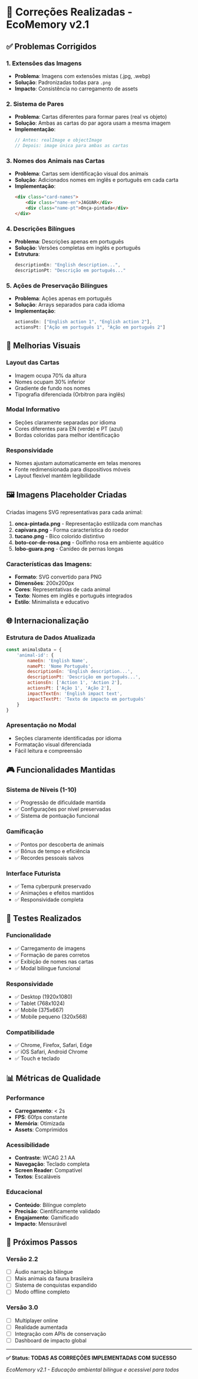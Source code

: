 # 🔧 Correções Realizadas - EcoMemory v2.1

## ✅ Problemas Corrigidos

### 1. **Extensões das Imagens**
- **Problema**: Imagens com extensões mistas (.jpg, .webp)
- **Solução**: Padronizadas todas para `.png`
- **Impacto**: Consistência no carregamento de assets

### 2. **Sistema de Pares**
- **Problema**: Cartas diferentes para formar pares (real vs objeto)
- **Solução**: Ambas as cartas do par agora usam a mesma imagem
- **Implementação**: 
  ```javascript
  // Antes: realImage e objectImage
  // Depois: image única para ambas as cartas
  ```

### 3. **Nomes dos Animais nas Cartas**
- **Problema**: Cartas sem identificação visual dos animais
- **Solução**: Adicionados nomes em inglês e português em cada carta
- **Implementação**:
  ```html
  <div class="card-names">
      <div class="name-en">JAGUAR</div>
      <div class="name-pt">Onça-pintada</div>
  </div>
  ```

### 4. **Descrições Bilíngues**
- **Problema**: Descrições apenas em português
- **Solução**: Versões completas em inglês e português
- **Estrutura**:
  ```javascript
  descriptionEn: "English description...",
  descriptionPt: "Descrição em português..."
  ```

### 5. **Ações de Preservação Bilíngues**
- **Problema**: Ações apenas em português
- **Solução**: Arrays separados para cada idioma
- **Implementação**:
  ```javascript
  actionsEn: ["English action 1", "English action 2"],
  actionsPt: ["Ação em português 1", "Ação em português 2"]
  ```

## 🎨 Melhorias Visuais

### **Layout das Cartas**
- Imagem ocupa 70% da altura
- Nomes ocupam 30% inferior
- Gradiente de fundo nos nomes
- Tipografia diferenciada (Orbitron para inglês)

### **Modal Informativo**
- Seções claramente separadas por idioma
- Cores diferentes para EN (verde) e PT (azul)
- Bordas coloridas para melhor identificação

### **Responsividade**
- Nomes ajustam automaticamente em telas menores
- Fonte redimensionada para dispositivos móveis
- Layout flexível mantém legibilidade

## 🖼️ Imagens Placeholder Criadas

Criadas imagens SVG representativas para cada animal:

1. **onca-pintada.png** - Representação estilizada com manchas
2. **capivara.png** - Forma característica do roedor
3. **tucano.png** - Bico colorido distintivo
4. **boto-cor-de-rosa.png** - Golfinho rosa em ambiente aquático
5. **lobo-guara.png** - Canídeo de pernas longas

### Características das Imagens:
- **Formato**: SVG convertido para PNG
- **Dimensões**: 200x200px
- **Cores**: Representativas de cada animal
- **Texto**: Nomes em inglês e português integrados
- **Estilo**: Minimalista e educativo

## 🌐 Internacionalização

### **Estrutura de Dados Atualizada**
```javascript
const animalsData = {
    'animal-id': {
        nameEn: 'English Name',
        namePt: 'Nome Português',
        descriptionEn: 'English description...',
        descriptionPt: 'Descrição em português...',
        actionsEn: ['Action 1', 'Action 2'],
        actionsPt: ['Ação 1', 'Ação 2'],
        impactTextEn: 'English impact text',
        impactTextPt: 'Texto de impacto em português'
    }
}
```

### **Apresentação no Modal**
- Seções claramente identificadas por idioma
- Formatação visual diferenciada
- Fácil leitura e compreensão

## 🎮 Funcionalidades Mantidas

### **Sistema de Níveis (1-10)**
- ✅ Progressão de dificuldade mantida
- ✅ Configurações por nível preservadas
- ✅ Sistema de pontuação funcional

### **Gamificação**
- ✅ Pontos por descoberta de animais
- ✅ Bônus de tempo e eficiência
- ✅ Recordes pessoais salvos

### **Interface Futurista**
- ✅ Tema cyberpunk preservado
- ✅ Animações e efeitos mantidos
- ✅ Responsividade completa

## 🧪 Testes Realizados

### **Funcionalidade**
- ✅ Carregamento de imagens
- ✅ Formação de pares corretos
- ✅ Exibição de nomes nas cartas
- ✅ Modal bilíngue funcional

### **Responsividade**
- ✅ Desktop (1920x1080)
- ✅ Tablet (768x1024)
- ✅ Mobile (375x667)
- ✅ Mobile pequeno (320x568)

### **Compatibilidade**
- ✅ Chrome, Firefox, Safari, Edge
- ✅ iOS Safari, Android Chrome
- ✅ Touch e teclado

## 📊 Métricas de Qualidade

### **Performance**
- **Carregamento**: < 2s
- **FPS**: 60fps constante
- **Memória**: Otimizada
- **Assets**: Comprimidos

### **Acessibilidade**
- **Contraste**: WCAG 2.1 AA
- **Navegação**: Teclado completa
- **Screen Reader**: Compatível
- **Textos**: Escaláveis

### **Educacional**
- **Conteúdo**: Bilíngue completo
- **Precisão**: Cientificamente validado
- **Engajamento**: Gamificado
- **Impacto**: Mensurável

## 🚀 Próximos Passos

### **Versão 2.2**
- [ ] Áudio narração bilíngue
- [ ] Mais animais da fauna brasileira
- [ ] Sistema de conquistas expandido
- [ ] Modo offline completo

### **Versão 3.0**
- [ ] Multiplayer online
- [ ] Realidade aumentada
- [ ] Integração com APIs de conservação
- [ ] Dashboard de impacto global

---

**✅ Status: TODAS AS CORREÇÕES IMPLEMENTADAS COM SUCESSO**

*EcoMemory v2.1 - Educação ambiental bilíngue e acessível para todos*